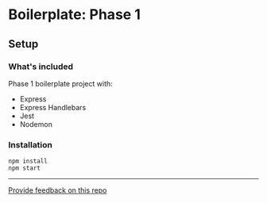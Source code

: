 # Boilerplate: Phase 1

## Setup

### What's included

Phase 1 boilerplate project with:

 - Express
 - Express Handlebars
 - Jest
 - Nodemon


### Installation

```
npm install
npm start
```

---
[Provide feedback on this repo](https://docs.google.com/forms/d/e/1FAIpQLSfw4FGdWkLwMLlUaNQ8FtP2CTJdGDUv6Xoxrh19zIrJSkvT4Q/viewform?usp=pp_url&entry.1958421517=boilerplate-phase1)
